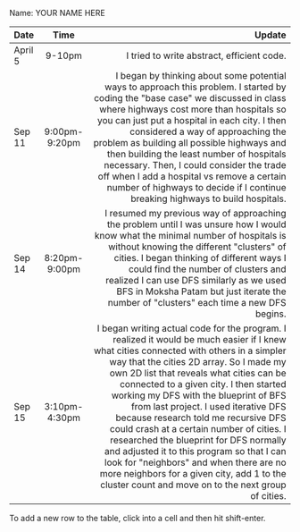 Name: YOUR NAME HERE

| Date    |     Time      |                                                                                                                                                                                                                                                                                                                                                                                                                                                                                                                                                                                                                                                                                 Update |
|:--------|:-------------:|---------------------------------------------------------------------------------------------------------------------------------------------------------------------------------------------------------------------------------------------------------------------------------------------------------------------------------------------------------------------------------------------------------------------------------------------------------------------------------------------------------------------------------------------------------------------------------------------------------------------------------------------------------------------------------------:|
| April 5 |    9-10pm     |                                                                                                                                                                                                                                                                                                                                                                                                                                                                                                                                                                                                                                             I tried to write abstract, efficient code. |
| Sep 11  | 9:00pm-9:20pm |                                                                                                                                                 I began by thinking about some potential ways to approach this problem. I started by coding the "base case" we discussed in class where highways cost more than hospitals so you can just put a hospital in each city. I then considered a way of approaching the problem as building all possible highways and then building the least number of hospitals necessary. Then, I could consider the trade off when I add a hospital vs remove a certain number of highways to decide if I continue breaking highways to build hospitals. |
| Sep 14  | 8:20pm-9:00pm |                                                                                                                                                                                                                                                                                  I resumed my previous way of approaching the problem until I was unsure how I would know what the minimal number of hospitals is without knowing the different "clusters" of cities. I began thinking of different ways I could find the number of clusters and realized I can use DFS similarly as we used BFS in Moksha Patam but just iterate the number of "clusters" each time a new DFS begins. |
| Sep 15  | 3:10pm-4:30pm | I began writing actual code for the program. I realized it would be much easier if I knew what cities connected with others in a simpler way that the cities 2D array. So I made my own 2D list that reveals what cities can be connected to a given city. I then started working my DFS with the blueprint of BFS from last project. I used iterative DFS because research told me recursive DFS could crash at a certain number of cities. I researched the blueprint for DFS normally and adjusted it to this program so that I can look for "neighbors" and when there are no more neighbors for a given city, add 1 to the cluster count and move on to the next group of cities. |


To add a new row to the table, click into a cell and then hit shift-enter.